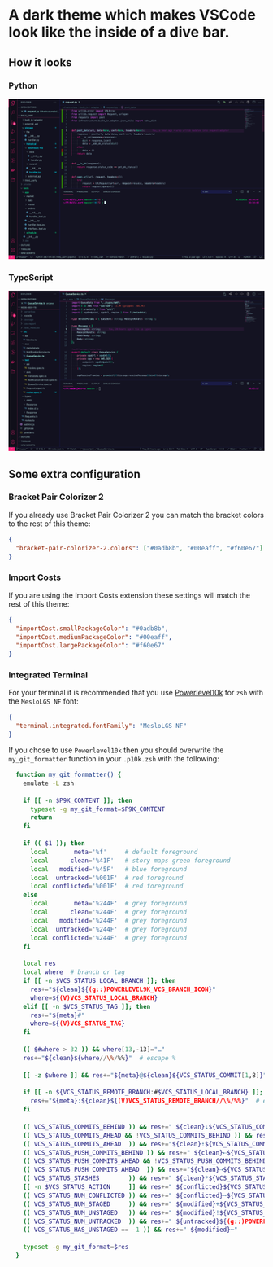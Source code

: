 # A dark theme which makes VSCode look like the inside of a dive bar.

## How it looks

### Python

<div align="center">
  <img
    src="https://raw.githubusercontent.com/mattseddon/vscode-dive-bar-theme/main/images/Python.png"
    role="presentation"
  />
</div>

### TypeScript

<div align="center">
  <img
    src="https://raw.githubusercontent.com/mattseddon/vscode-dive-bar-theme/main/images/TypeScript.png"
    role="presentation"
  />
</div>

## Some extra configuration

### Bracket Pair Colorizer 2

If you already use Bracket Pair Colorizer 2
you can match the bracket colors to the rest of this theme:

```json
{
  "bracket-pair-colorizer-2.colors": ["#0adb8b", "#00eaff", "#f60e67"]
}
```

### Import Costs

If you are using the Import Costs extension these settings will
match the rest of this theme:

```json
{
  "importCost.smallPackageColor": "#0adb8b",
  "importCost.mediumPackageColor": "#00eaff",
  "importCost.largePackageColor": "#f60e67"
}
```

### Integrated Terminal

For your terminal it is recommended that you use [Powerlevel10k][]
for `zsh` with the `MesloLGS NF` font:

```json
{
  "terminal.integrated.fontFamily": "MesloLGS NF"
}
```

[powerlevel10k]: https://github.com/romkatv/powerlevel10k

If you chose to use `Powerlevel10k` then you should overwrite the
`my_git_formatter` function in your `.p10k.zsh` with the following:

```bash
  function my_git_formatter() {
    emulate -L zsh

    if [[ -n $P9K_CONTENT ]]; then
      typeset -g my_git_format=$P9K_CONTENT
      return
    fi

    if (( $1 )); then
      local       meta='%f'     # default foreground
      local      clean='%41F'   # story maps green foreground
      local   modified='%45F'   # blue foreground
      local  untracked='%001F'  # red foreground
      local conflicted='%001F'  # red foreground
    else
      local       meta='%244F'  # grey foreground
      local      clean='%244F'  # grey foreground
      local   modified='%244F'  # grey foreground
      local  untracked='%244F'  # grey foreground
      local conflicted='%244F'  # grey foreground
    fi

    local res
    local where  # branch or tag
    if [[ -n $VCS_STATUS_LOCAL_BRANCH ]]; then
      res+="${clean}${(g::)POWERLEVEL9K_VCS_BRANCH_ICON}"
      where=${(V)VCS_STATUS_LOCAL_BRANCH}
    elif [[ -n $VCS_STATUS_TAG ]]; then
      res+="${meta}#"
      where=${(V)VCS_STATUS_TAG}
    fi

    (( $#where > 32 )) && where[13,-13]="…"
    res+="${clean}${where//\%/%%}"  # escape %

    [[ -z $where ]] && res+="${meta}@${clean}${VCS_STATUS_COMMIT[1,8]}"

    if [[ -n ${VCS_STATUS_REMOTE_BRANCH:#$VCS_STATUS_LOCAL_BRANCH} ]]; then
      res+="${meta}:${clean}${(V)VCS_STATUS_REMOTE_BRANCH//\%/%%}"  # escape %
    fi

    (( VCS_STATUS_COMMITS_BEHIND )) && res+=" ${clean}⇣${VCS_STATUS_COMMITS_BEHIND}"
    (( VCS_STATUS_COMMITS_AHEAD && !VCS_STATUS_COMMITS_BEHIND )) && res+=" "
    (( VCS_STATUS_COMMITS_AHEAD  )) && res+="${clean}⇡${VCS_STATUS_COMMITS_AHEAD}"
    (( VCS_STATUS_PUSH_COMMITS_BEHIND )) && res+=" ${clean}⇠${VCS_STATUS_PUSH_COMMITS_BEHIND}"
    (( VCS_STATUS_PUSH_COMMITS_AHEAD && !VCS_STATUS_PUSH_COMMITS_BEHIND )) && res+=" "
    (( VCS_STATUS_PUSH_COMMITS_AHEAD  )) && res+="${clean}⇢${VCS_STATUS_PUSH_COMMITS_AHEAD}"
    (( VCS_STATUS_STASHES        )) && res+=" ${clean}*${VCS_STATUS_STASHES}"
    [[ -n $VCS_STATUS_ACTION     ]] && res+=" ${conflicted}${VCS_STATUS_ACTION}"
    (( VCS_STATUS_NUM_CONFLICTED )) && res+=" ${conflicted}~${VCS_STATUS_NUM_CONFLICTED}"
    (( VCS_STATUS_NUM_STAGED     )) && res+=" ${modified}+${VCS_STATUS_NUM_STAGED}"
    (( VCS_STATUS_NUM_UNSTAGED   )) && res+=" ${modified}!${VCS_STATUS_NUM_UNSTAGED}"
    (( VCS_STATUS_NUM_UNTRACKED  )) && res+=" ${untracked}${(g::)POWERLEVEL9K_VCS_UNTRACKED_ICON}${VCS_STATUS_NUM_UNTRACKED}"
    (( VCS_STATUS_HAS_UNSTAGED == -1 )) && res+=" ${modified}─"

    typeset -g my_git_format=$res
  }
```
